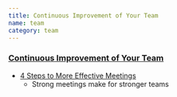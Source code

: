 ```yaml
---
title: Continuous Improvement of Your Team
name: team
category: team
---
```


### [Continuous Improvement of Your Team](/improve/your/team)

* [4 Steps to More Effective Meetings](/2015/06/4-steps-to-more-effective-meetings)
  * Strong meetings make for stronger teams
